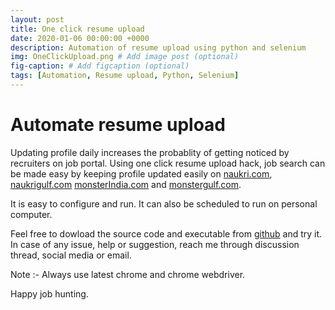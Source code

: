 ```yaml
---
layout: post
title: One click resume upload
date: 2020-01-06 00:00:00 +0000
description: Automation of resume upload using python and selenium
img: OneClickUpload.png # Add image post (optional)
fig-caption: # Add figcaption (optional)
tags: [Automation, Resume upload, Python, Selenium]
---
```

# Automate resume upload

Updating profile daily increases the probablity of getting noticed by recruiters on job portal. Using one click resume upload hack, job search can be made easy by keeping profile updated easily on [naukri.com](www.naukri.com), [naukrigulf.com](www.naukrigulf.com) [monsterIndia.com](www.monsterindia.com) and [monstergulf.com](www.monstergulf.com).

It is easy to configure and run. It can also be scheduled to run on personal computer.

Feel free to dowload the source code and executable from [github](https://github.com/rajnathsah/AutoResumeUpload) and try it. In case of any issue, help or suggestion, reach me through discussion thread, social media or email.

Note :- Always use latest chrome and chrome webdriver.

Happy job hunting.
